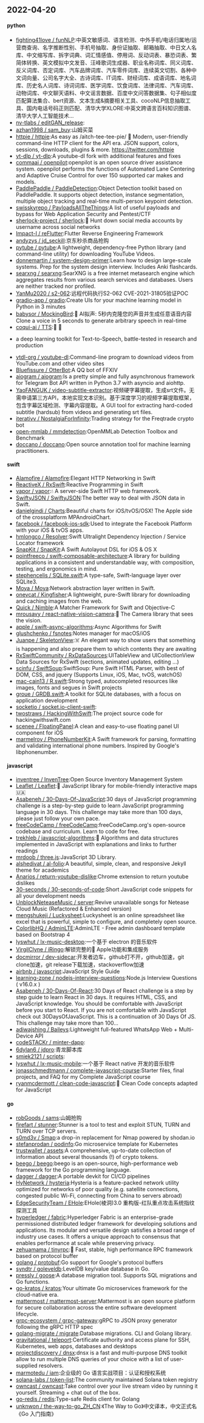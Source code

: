 ## 2022-04-20

#### python
* [fighting41love / funNLP](https://github.com/fighting41love/funNLP):中英文敏感词、语言检测、中外手机/电话归属地/运营商查询、名字推断性别、手机号抽取、身份证抽取、邮箱抽取、中日文人名库、中文缩写库、拆字词典、词汇情感值、停用词、反动词表、暴恐词表、繁简体转换、英文模拟中文发音、汪峰歌词生成器、职业名称词库、同义词库、反义词库、否定词库、汽车品牌词库、汽车零件词库、连续英文切割、各种中文词向量、公司名字大全、古诗词库、IT词库、财经词库、成语词库、地名词库、历史名人词库、诗词词库、医学词库、饮食词库、法律词库、汽车词库、动物词库、中文聊天语料、中文谣言数据、百度中文问答数据集、句子相似度匹配算法集合、bert资源、文本生成&摘要相关工具、cocoNLP信息抽取工具、国内电话号码正则匹配、清华大学XLORE:中英文跨语言百科知识图谱、清华大学人工智能技术…
* [nv-tlabs / editGAN_release](https://github.com/nv-tlabs/editGAN_release):
* [azhan1998 / sam_buy](https://github.com/azhan1998/sam_buy):山姆买菜
* [httpie / httpie](https://github.com/httpie/httpie):As easy as /aitch-tee-tee-pie/
🥧
Modern, user-friendly command-line HTTP client for the API era. JSON support, colors, sessions, downloads, plugins & more. https://twitter.com/httpie
* [yt-dlp / yt-dlp](https://github.com/yt-dlp/yt-dlp):A youtube-dl fork with additional features and fixes
* [commaai / openpilot](https://github.com/commaai/openpilot):openpilot is an open source driver assistance system. openpilot performs the functions of Automated Lane Centering and Adaptive Cruise Control for over 150 supported car makes and models.
* [PaddlePaddle / PaddleDetection](https://github.com/PaddlePaddle/PaddleDetection):Object Detection toolkit based on PaddlePaddle. It supports object detection, instance segmentation, multiple object tracking and real-time multi-person keypoint detection.
* [swisskyrepo / PayloadsAllTheThings](https://github.com/swisskyrepo/PayloadsAllTheThings):A list of useful payloads and bypass for Web Application Security and Pentest/CTF
* [sherlock-project / sherlock](https://github.com/sherlock-project/sherlock):🔎
Hunt down social media accounts by username across social networks
* [Impact-I / reFlutter](https://github.com/Impact-I/reFlutter):Flutter Reverse Engineering Framework
* [andyzys / jd_seckill](https://github.com/andyzys/jd_seckill):京东秒杀商品抢购
* [pytube / pytube](https://github.com/pytube/pytube):A lightweight, dependency-free Python library (and command-line utility) for downloading YouTube Videos.
* [donnemartin / system-design-primer](https://github.com/donnemartin/system-design-primer):Learn how to design large-scale systems. Prep for the system design interview. Includes Anki flashcards.
* [searxng / searxng](https://github.com/searxng/searxng):SearXNG is a free internet metasearch engine which aggregates results from various search services and databases. Users are neither tracked nor profiled.
* [YanMu2020 / s2-062](https://github.com/YanMu2020/s2-062):远程代码执行S2-062 CVE-2021-31805验证POC
* [gradio-app / gradio](https://github.com/gradio-app/gradio):Create UIs for your machine learning model in Python in 3 minutes
* [babysor / MockingBird](https://github.com/babysor/MockingBird):🚀
AI拟声: 5秒内克隆您的声音并生成任意语音内容 Clone a voice in 5 seconds to generate arbitrary speech in real-time
* [coqui-ai / TTS](https://github.com/coqui-ai/TTS):🐸
💬
- a deep learning toolkit for Text-to-Speech, battle-tested in research and production
* [ytdl-org / youtube-dl](https://github.com/ytdl-org/youtube-dl):Command-line program to download videos from YouTube.com and other video sites
* [Bluefissure / OtterBot](https://github.com/Bluefissure/OtterBot):A QQ bot of FFXIV
* [aiogram / aiogram](https://github.com/aiogram/aiogram):Is a pretty simple and fully asynchronous framework for Telegram Bot API written in Python 3.7 with asyncio and aiohttp.
* [YaoFANGUK / video-subtitle-extractor](https://github.com/YaoFANGUK/video-subtitle-extractor):视频硬字幕提取，生成srt文件。无需申请第三方API，本地实现文本识别。基于深度学习的视频字幕提取框架，包含字幕区域检测、字幕内容提取。A GUI tool for extracting hard-coded subtitle (hardsub) from videos and generating srt files.
* [iterativv / NostalgiaForInfinity](https://github.com/iterativv/NostalgiaForInfinity):Trading strategy for the Freqtrade crypto bot
* [open-mmlab / mmdetection](https://github.com/open-mmlab/mmdetection):OpenMMLab Detection Toolbox and Benchmark
* [doccano / doccano](https://github.com/doccano/doccano):Open source annotation tool for machine learning practitioners.

#### swift
* [Alamofire / Alamofire](https://github.com/Alamofire/Alamofire):Elegant HTTP Networking in Swift
* [ReactiveX / RxSwift](https://github.com/ReactiveX/RxSwift):Reactive Programming in Swift
* [vapor / vapor](https://github.com/vapor/vapor):💧
A server-side Swift HTTP web framework.
* [SwiftyJSON / SwiftyJSON](https://github.com/SwiftyJSON/SwiftyJSON):The better way to deal with JSON data in Swift.
* [danielgindi / Charts](https://github.com/danielgindi/Charts):Beautiful charts for iOS/tvOS/OSX! The Apple side of the crossplatform MPAndroidChart.
* [facebook / facebook-ios-sdk](https://github.com/facebook/facebook-ios-sdk):Used to integrate the Facebook Platform with your iOS & tvOS apps.
* [hmlongco / Resolver](https://github.com/hmlongco/Resolver):Swift Ultralight Dependency Injection / Service Locator framework
* [SnapKit / SnapKit](https://github.com/SnapKit/SnapKit):A Swift Autolayout DSL for iOS & OS X
* [pointfreeco / swift-composable-architecture](https://github.com/pointfreeco/swift-composable-architecture):A library for building applications in a consistent and understandable way, with composition, testing, and ergonomics in mind.
* [stephencelis / SQLite.swift](https://github.com/stephencelis/SQLite.swift):A type-safe, Swift-language layer over SQLite3.
* [Moya / Moya](https://github.com/Moya/Moya):Network abstraction layer written in Swift.
* [onevcat / Kingfisher](https://github.com/onevcat/Kingfisher):A lightweight, pure-Swift library for downloading and caching images from the web.
* [Quick / Nimble](https://github.com/Quick/Nimble):A Matcher Framework for Swift and Objective-C
* [mrousavy / react-native-vision-camera](https://github.com/mrousavy/react-native-vision-camera):📸
The Camera library that sees the vision.
* [apple / swift-async-algorithms](https://github.com/apple/swift-async-algorithms):Async Algorithms for Swift
* [glushchenko / fsnotes](https://github.com/glushchenko/fsnotes):Notes manager for macOS/iOS
* [Juanpe / SkeletonView](https://github.com/Juanpe/SkeletonView):☠️
An elegant way to show users that something is happening and also prepare them to which contents they are awaiting
* [RxSwiftCommunity / RxDataSources](https://github.com/RxSwiftCommunity/RxDataSources):UITableView and UICollectionView Data Sources for RxSwift (sections, animated updates, editing ...)
* [scinfu / SwiftSoup](https://github.com/scinfu/SwiftSoup):SwiftSoup: Pure Swift HTML Parser, with best of DOM, CSS, and jquery (Supports Linux, iOS, Mac, tvOS, watchOS)
* [mac-cain13 / R.swift](https://github.com/mac-cain13/R.swift):Strong typed, autocompleted resources like images, fonts and segues in Swift projects
* [groue / GRDB.swift](https://github.com/groue/GRDB.swift):A toolkit for SQLite databases, with a focus on application development
* [socketio / socket.io-client-swift](https://github.com/socketio/socket.io-client-swift):
* [twostraws / HackingWithSwift](https://github.com/twostraws/HackingWithSwift):The project source code for hackingwithswift.com
* [scenee / FloatingPanel](https://github.com/scenee/FloatingPanel):A clean and easy-to-use floating panel UI component for iOS
* [marmelroy / PhoneNumberKit](https://github.com/marmelroy/PhoneNumberKit):A Swift framework for parsing, formatting and validating international phone numbers. Inspired by Google's libphonenumber.

#### javascript
* [inventree / InvenTree](https://github.com/inventree/InvenTree):Open Source Inventory Management System
* [Leaflet / Leaflet](https://github.com/Leaflet/Leaflet):🍃
JavaScript library for mobile-friendly interactive maps
🇺🇦
* [Asabeneh / 30-Days-Of-JavaScript](https://github.com/Asabeneh/30-Days-Of-JavaScript):30 days of JavaScript programming challenge is a step-by-step guide to learn JavaScript programming language in 30 days. This challenge may take more than 100 days, please just follow your own pace.
* [freeCodeCamp / freeCodeCamp](https://github.com/freeCodeCamp/freeCodeCamp):freeCodeCamp.org's open-source codebase and curriculum. Learn to code for free.
* [trekhleb / javascript-algorithms](https://github.com/trekhleb/javascript-algorithms):📝
Algorithms and data structures implemented in JavaScript with explanations and links to further readings
* [mrdoob / three.js](https://github.com/mrdoob/three.js):JavaScript 3D Library.
* [alshedivat / al-folio](https://github.com/alshedivat/al-folio):A beautiful, simple, clean, and responsive Jekyll theme for academics
* [Anarios / return-youtube-dislike](https://github.com/Anarios/return-youtube-dislike):Chrome extension to return youtube dislikes
* [30-seconds / 30-seconds-of-code](https://github.com/30-seconds/30-seconds-of-code):Short JavaScript code snippets for all your development needs
* [UnblockNeteaseMusic / server](https://github.com/UnblockNeteaseMusic/server):Revive unavailable songs for Netease Cloud Music (Refactored & Enhanced version)
* [mengshukeji / Luckysheet](https://github.com/mengshukeji/Luckysheet):Luckysheet is an online spreadsheet like excel that is powerful, simple to configure, and completely open source.
* [ColorlibHQ / AdminLTE](https://github.com/ColorlibHQ/AdminLTE):AdminLTE - Free admin dashboard template based on Bootstrap 4
* [lyswhut / lx-music-desktop](https://github.com/lyswhut/lx-music-desktop):一个基于 electron 的音乐软件
* [VirgilClyne / iRingo](https://github.com/VirgilClyne/iRingo):解锁完整的 Apple功能和集成服务
* [docmirror / dev-sidecar](https://github.com/docmirror/dev-sidecar):开发者边车，github打不开，github加速，git clone加速，git release下载加速，stackoverflow加速
* [airbnb / javascript](https://github.com/airbnb/javascript):JavaScript Style Guide
* [learning-zone / nodejs-interview-questions](https://github.com/learning-zone/nodejs-interview-questions):Node.js Interview Questions ( v16.0.x )
* [Asabeneh / 30-Days-Of-React](https://github.com/Asabeneh/30-Days-Of-React):30 Days of React challenge is a step by step guide to learn React in 30 days. It requires HTML, CSS, and JavaScript knowledge. You should be comfortable with JavaScript before you start to React. If you are not comfortable with JavaScript check out 30DaysOfJavaScript. This is a continuation of 30 Days Of JS. This challenge may take more than 100…
* [adiwajshing / Baileys](https://github.com/adiwajshing/Baileys):Lightweight full-featured WhatsApp Web + Multi-Device API
* [codeSTACKr / minter-dapp](https://github.com/codeSTACKr/minter-dapp):
* [6dylan6 / jdpro](https://github.com/6dylan6/jdpro):青龙脚本库
* [smiek2121 / scripts](https://github.com/smiek2121/scripts):
* [lyswhut / lx-music-mobile](https://github.com/lyswhut/lx-music-mobile):一个基于 React native 开发的音乐软件
* [jonasschmedtmann / complete-javascript-course](https://github.com/jonasschmedtmann/complete-javascript-course):Starter files, final projects, and FAQ for my Complete JavaScript course
* [ryanmcdermott / clean-code-javascript](https://github.com/ryanmcdermott/clean-code-javascript):🛁
Clean Code concepts adapted for JavaScript

#### go
* [robGoods / sams](https://github.com/robGoods/sams):山姆抢购
* [firefart / stunner](https://github.com/firefart/stunner):Stunner is a tool to test and exploit STUN, TURN and TURN over TCP servers.
* [s0md3v / Smap](https://github.com/s0md3v/Smap):a drop-in replacement for Nmap powered by shodan.io
* [stefanprodan / podinfo](https://github.com/stefanprodan/podinfo):Go microservice template for Kubernetes
* [trustwallet / assets](https://github.com/trustwallet/assets):A comprehensive, up-to-date collection of information about several thousands (!) of crypto tokens.
* [beego / beego](https://github.com/beego/beego):beego is an open-source, high-performance web framework for the Go programming language.
* [dagger / dagger](https://github.com/dagger/dagger):A portable devkit for CI/CD pipelines
* [HyNetwork / hysteria](https://github.com/HyNetwork/hysteria):Hysteria is a feature-packed network utility optimized for networks of poor quality (e.g. satellite connections, congested public Wi-Fi, connecting from China to servers abroad)
* [EdgeSecurityTeam / EHole](https://github.com/EdgeSecurityTeam/EHole):EHole(棱洞)3.0 重构版-红队重点攻击系统指纹探测工具
* [hyperledger / fabric](https://github.com/hyperledger/fabric):Hyperledger Fabric is an enterprise-grade permissioned distributed ledger framework for developing solutions and applications. Its modular and versatile design satisfies a broad range of industry use cases. It offers a unique approach to consensus that enables performance at scale while preserving privacy.
* [zehuamama / tinyrpc](https://github.com/zehuamama/tinyrpc):🚀
Fast, stable, high performance RPC framework based on protocol buffer
* [golang / protobuf](https://github.com/golang/protobuf):Go support for Google's protocol buffers
* [syndtr / goleveldb](https://github.com/syndtr/goleveldb):LevelDB key/value database in Go.
* [pressly / goose](https://github.com/pressly/goose):A database migration tool. Supports SQL migrations and Go functions.
* [go-kratos / kratos](https://github.com/go-kratos/kratos):Your ultimate Go microservices framework for the cloud-native era.
* [mattermost / mattermost-server](https://github.com/mattermost/mattermost-server):Mattermost is an open source platform for secure collaboration across the entire software development lifecycle.
* [grpc-ecosystem / grpc-gateway](https://github.com/grpc-ecosystem/grpc-gateway):gRPC to JSON proxy generator following the gRPC HTTP spec
* [golang-migrate / migrate](https://github.com/golang-migrate/migrate):Database migrations. CLI and Golang library.
* [gravitational / teleport](https://github.com/gravitational/teleport):Certificate authority and access plane for SSH, Kubernetes, web apps, databases and desktops
* [projectdiscovery / dnsx](https://github.com/projectdiscovery/dnsx):dnsx is a fast and multi-purpose DNS toolkit allow to run multiple DNS queries of your choice with a list of user-supplied resolvers.
* [marmotedu / iam](https://github.com/marmotedu/iam):企业级的 Go 语言实战项目：认证和授权系统
* [solana-labs / token-list](https://github.com/solana-labs/token-list):The community maintained Solana token registry
* [owncast / owncast](https://github.com/owncast/owncast):Take control over your live stream video by running it yourself. Streaming + chat out of the box.
* [go-redis / redis](https://github.com/go-redis/redis):Type-safe Redis client for Golang
* [unknwon / the-way-to-go_ZH_CN](https://github.com/unknwon/the-way-to-go_ZH_CN):《The Way to Go》中文译本，中文正式名《Go 入门指南》
